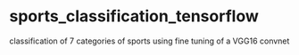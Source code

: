 # sports_classification_tensorflow
classification of 7 categories of sports using fine tuning of a VGG16 convnet
